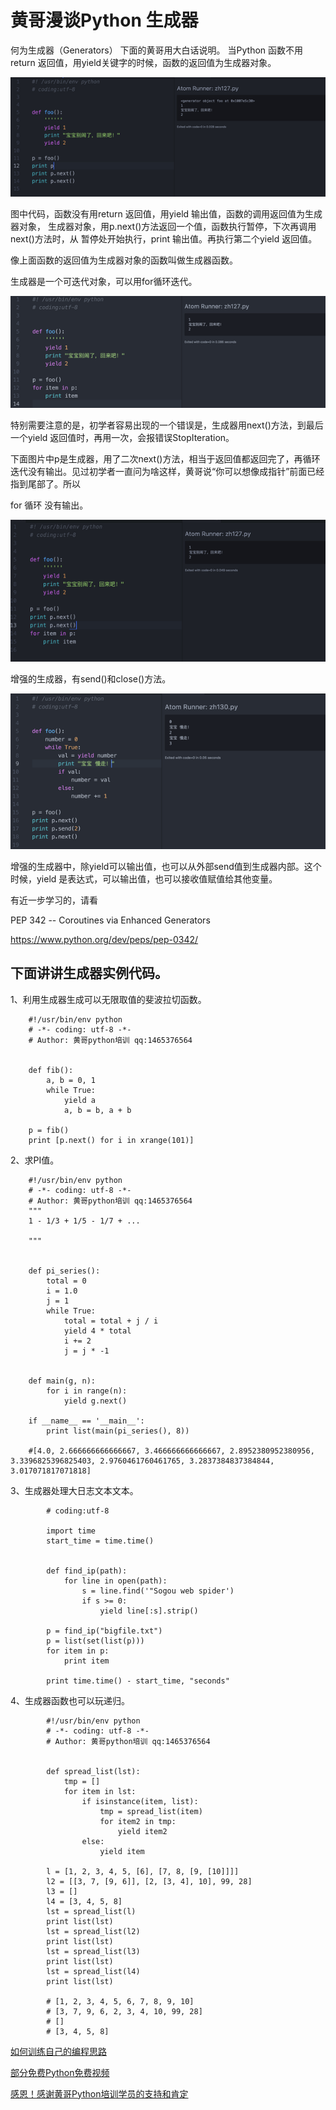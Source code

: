 # 黄哥漫谈Python 生成器

何为生成器（Generators）
下面的黄哥用大白话说明。
当Python 函数不用return 返回值，用yield关键字的时候，函数的返回值为生成器对象。   

![](yield1.png)

图中代码，函数没有用return 返回值，用yield 输出值，函数的调用返回值为生成器对象，
生成器对象，用p.next()方法返回一个值，函数执行暂停，下次再调用next()方法时，从
暂停处开始执行，print 输出值。再执行第二个yield 返回值。


像上面函数的返回值为生成器对象的函数叫做生成器函数。

生成器是一个可迭代对象，可以用for循环迭代。   

![](yield2.png)


特别需要注意的是，初学者容易出现的一个错误是，生成器用next()方法，到最后一个yield
返回值时，再用一次，会报错误StopIteration。

下面图片中p是生成器，用了二次next()方法，相当于返回值都返回完了，再循环迭代没有输出。见过初学者一直问为啥这样，黄哥说“你可以想像成指针”前面已经指到尾部了。所以

for 循环 没有输出。    

![](yield3.png)


增强的生成器，有send()和close()方法。


![](yield4.png)


增强的生成器中，除yield可以输出值，也可以从外部send值到生成器内部。这个时候，yield 是表达式，可以输出值，也可以接收值赋值给其他变量。

有近一步学习的，请看

PEP 342 -- Coroutines via Enhanced Generators

https://www.python.org/dev/peps/pep-0342/

## 下面讲讲生成器实例代码。

1、利用生成器生成可以无限取值的斐波拉切函数。

		#!/usr/bin/env python
		# -*- coding: utf-8 -*-
		# Author: 黄哥python培训 qq:1465376564


		def fib():
		    a, b = 0, 1
		    while True:
		        yield a
		        a, b = b, a + b

		p = fib()
		print [p.next() for i in xrange(101)]

2、求PI值。

		#!/usr/bin/env python
		# -*- coding: utf-8 -*-
		# Author: 黄哥python培训 qq:1465376564
		"""
		1 - 1/3 + 1/5 - 1/7 + ...

		"""


		def pi_series():
		    total = 0
		    i = 1.0
		    j = 1
		    while True:
		        total = total + j / i
		        yield 4 * total
		        i += 2
		        j = j * -1


		def main(g, n):
			for i in range(n):
				yield g.next()

		if __name__ == '__main__':
		    print list(main(pi_series(), 8))

		#[4.0, 2.666666666666667, 3.466666666666667, 2.8952380952380956, 3.3396825396825403, 2.9760461760461765, 3.2837384837384844, 3.017071817071818]

3、生成器处理大日志文本文本。

			# coding:utf-8

			import time
			start_time = time.time()


			def find_ip(path):
			    for line in open(path):
			        s = line.find('"Sogou web spider')
			        if s >= 0:
			            yield line[:s].strip()

			p = find_ip("bigfile.txt")
			p = list(set(list(p)))
			for item in p:
			    print item

			print time.time() - start_time, "seconds"


4、生成器函数也可以玩递归。   

			#!/usr/bin/env python
			# -*- coding: utf-8 -*-
			# Author: 黄哥python培训 qq:1465376564


			def spread_list(lst):
			    tmp = []
			    for item in lst:
			        if isinstance(item, list):
			            tmp = spread_list(item)
			            for item2 in tmp:
			                yield item2
			        else:
			            yield item

			l = [1, 2, 3, 4, 5, [6], [7, 8, [9, [10]]]]
			l2 = [[3, 7, [9, 6]], [2, [3, 4], 10], 99, 28]
			l3 = []
			l4 = [3, 4, 5, 8]
			lst = spread_list(l)
			print list(lst)
			lst = spread_list(l2)
			print list(lst)
			lst = spread_list(l3)
			print list(lst)
			lst = spread_list(l4)
			print list(lst)

			# [1, 2, 3, 4, 5, 6, 7, 8, 9, 10]
			# [3, 7, 9, 6, 2, 3, 4, 10, 99, 28]
			# []
			# [3, 4, 5, 8]




[如何训练自己的编程思路](https://github.com/pythonpeixun/article/blob/master/python/how_to_learn_program2.md)


[部分免费Python免费视频](https://github.com/pythonpeixun/article/blob/master/python_shiping.md)

[感恩！感谢黄哥Python培训学员的支持和肯定](https://zhuanlan.zhihu.com/p/21548489?refer=pythonpx)